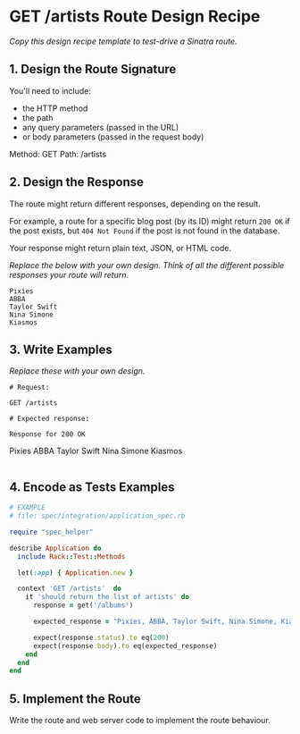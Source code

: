 # GET /artists Route Design Recipe

_Copy this design recipe template to test-drive a Sinatra route._

## 1. Design the Route Signature

You'll need to include:
  * the HTTP method
  * the path
  * any query parameters (passed in the URL)
  * or body parameters (passed in the request body)

  Method: GET
  Path: /artists

## 2. Design the Response

The route might return different responses, depending on the result.

For example, a route for a specific blog post (by its ID) might return `200 OK` if the post exists, but `404 Not Found` if the post is not found in the database.

Your response might return plain text, JSON, or HTML code. 

_Replace the below with your own design. Think of all the different possible responses your route will return._

```
Pixies
ABBA
Taylor Swift
Nina Simone
Kiasmos
```

## 3. Write Examples

_Replace these with your own design._

```
# Request:

GET /artists

# Expected response:

Response for 200 OK
```
Pixies
ABBA
Taylor Swift
Nina Simone
Kiasmos
```

```

## 4. Encode as Tests Examples

```ruby
# EXAMPLE
# file: spec/integration/application_spec.rb

require "spec_helper"

describe Application do
  include Rack::Test::Methods

  let(:app) { Application.new }

  context 'GET /artists'  do
    it 'should return the list of artists' do
      response = get('/albums')

      expected_response = "Pixies, ABBA, Taylor Swift, Nina Simone, Kiasmos"

      expect(response.status).to eq(200)
      expect(response.body).to eq(expected_response)
    end
  end  
end
```

## 5. Implement the Route

Write the route and web server code to implement the route behaviour.

